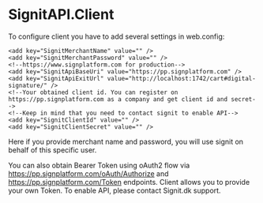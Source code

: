# SignitAPI.Client

To configure client you have to add several settings in web.config:

 <!--Signit-->
    <add key="SignitMerchantName" value="" />
    <add key="SignitMerchantPassword" value="" />
    <!--https://www.signplatform.com for production-->
    <add key="SignitApiBaseUri" value="https://pp.signplatform.com" />
    <add key="SignitApiExitUrl" value="http://localhost:1742/cart#digital-signature/" />
    <!--Your obtained client id. You can register on https://pp.signplatform.com as a company and get client id and secret-->
    <!--Keep in mind that you need to contact signit to enable API-->
    <add key="SignitClientId" value="" />
    <add key="SignitClientSecret" value="" />
<!--Signit end-->

Here if you provide merchant name and password, you will use signit on behalf of this specific user.

You can also obtain Bearer Token using oAuth2 flow via 
https://pp.signplatform.com/oAuth/Authorize 
and 
https://pp.signplatform.com/Token endpoints. 
Client allows you to provide your own Token. To enable API, please contact Signit.dk support.
